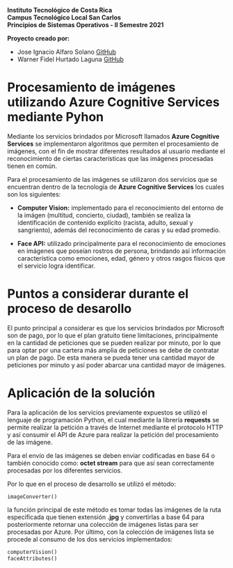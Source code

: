 **Instituto Tecnológico de Costa Rica <br>**
**Campus Tecnológico Local San Carlos <br>**
**Principios de Sistemas Operativos - II Semestre 2021 <br>**

**Proyecto creado por:**
- Jose Ignacio Alfaro Solano <a href="https://github.com/jalfaros">GitHub<a/>
- Warner Fidel Hurtado Laguna <a href="https://github.com/warnerHurtado">GitHub<a/>
 
 
# Procesamiento de imágenes utilizando Azure Cognitive Services mediante Pyhon

<p>Mediante los servicios brindados por Microsoft llamados <strong>Azure Cognitive Services</strong> se implementaron algoritmos que permiten el procesamiento 
de imágenes, con el fin de mostrar diferentes resultados al usuario mediante el reconocimiento de ciertas características que las imágenes procesadas tienen en
común.</p>

Para el procesamiento de las imágenes se utilizaron dos servicios que se encuentran dentro de la tecnología de <strong>Azure Cognitive Services</strong> los cuales
son los siguientes: <br>

- **Computer Vision:** implementado para el reconocimiento del entorno de la imágen (multitud, concierto, ciudad), también se realiza la identificación de 
contenido explícito (racista, adulto, sexual y sangriento), además del reconocimiento de caras y su edad promedio.

- **Face API:** utilizado principalmente para el reconocimiento de emociones en imágenes que poseían rostros de persona, brindando así información característica
como emociones, edad, género y otros rasgos físicos que el servicio logra identificar.


# Puntos a considerar durante el proceso de desarollo

El punto principal a considerar es que los servicios brindados por Microsoft son de pago, por lo que el plan gratuito tiene limitaciones, principalmente en la 
cantidad de peticiones que se pueden realizar por minuto, por lo que para optar por una cartera más amplia de peticiones se debe de contratar un plan de pago. De esta manera se pueda tener una cantidad mayor de peticiones por minuto y así poder abarcar una cantidad mayor de imágenes.

# Aplicación de la solución

Para la aplicación de los servicios previamente expuestos se utilizó el lenguaje de programación Python, el cual mediante la librería **requests** se permite
realizar la petición a través de Internet mediante el protocolo HTTP y así consumir el API de Azure para realizar la petición del procesamiento de las imágene.

Para el envío de las imágenes se deben enviar codificadas en base 64 o también conocido como: **octet stream** para que así sean correctamente procesadas por 
los diferentes servicios.

Por lo que en el proceso de desarrollo se utilizó el método: 

```python
imageConverter()
```

la función principal de este método es tomar todas las imágenes de la ruta especificada que tienen extensión **.jpg** y convertirlas a base 64 para posteriormente
retornar una colección de imágenes listas para ser procesadas por Azure. Por último, con la colección de imágenes lista se procede al consumo de los dos servicios
implementados:

```python
computerVision()
faceAttributes()
```

